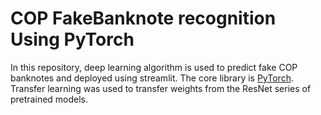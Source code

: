 # COP FakeBanknote recognition Using PyTorch
In this repository, deep learning algorithm is used to predict fake COP banknotes and deployed using streamlit. The core library is [PyTorch](https://pytorch.org). Transfer learning was used to transfer weights from the ResNet series of pretrained models.

